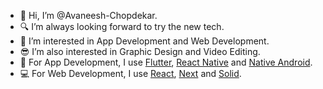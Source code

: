 - 👋 Hi, I’m @Avaneesh-Chopdekar.
- 🔍 I’m always looking forward to try the new tech.
- 👀 I’m interested in App Development and Web Development.
- 😎 I’m also interested in Graphic Design and Video Editing.
- 📱 For App Development, I use [Flutter](https://flutter.dev/), [React Native](https://reactnative.dev/) and [Native Android](https://developer.android.com/).
- 💻 For Web Development, I use [React](https://reactjs.org/), [Next](https://nextjs.org/) and [Solid](https://www.solidjs.com/).

<!---
Avaneesh-Chopdekar/Avaneesh-Chopdekar is a ✨ special ✨ repository because its `README.md` (this file) appears on your GitHub profile.
You can click the Preview link to take a look at your changes.
--->
